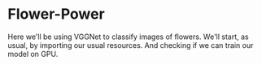 # Flower-Power
Here we'll be using VGGNet to classify images of flowers. We'll start, as usual, by importing our usual resources. And checking if we can train our model on GPU.
